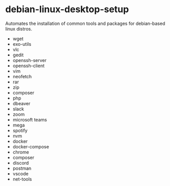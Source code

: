 # debian-linux-desktop-setup
Automates the installation of common tools and packages for debian-based linux distros.

* wget
* exo-utils
* vlc
* gedit
* openssh-server
* openssh-client
* vim
* neofetch
* rar
* zip
* composer
* php
* dbeaver
* slack
* zoom
* microsoft teams
* mega
* spotify
* nvm
* docker
* docker-compose
* chrome
* composer
* discord
* postman
* vscode
* net-tools
